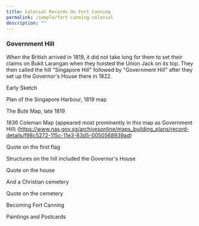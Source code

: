 ```yaml
---
title: Colonial Records On Fort Canning
permalink: /sample/fort-canning-colonial
description: ""
---
```

### **Government Hill**

When the British arrived in 1819, it did not take long for them to set their claims on Bukit Larangan when they hoisted the Union Jack on its top. They then called the hill "Singapore Hill" followed by "Government Hill" after they set up the Governor's House there in 1822.

Early Sketch

Plan of the Singapore Harbour, 1819 map

The Bute Map, late 1819

1836 Coleman Map (appeared most prominently in this map as Government Hill) (https://www.nas.gov.sg/archivesonline/maps_building_plans/record-details/f98c5272-115c-11e3-83d5-0050568939ad)

Quote on the first flag

Structures on the hill included the Governor's House

Quote on the house

And a Christian cemetery

Quote on the cemetery

Becoming Fort Canning

Paintings and Postcards